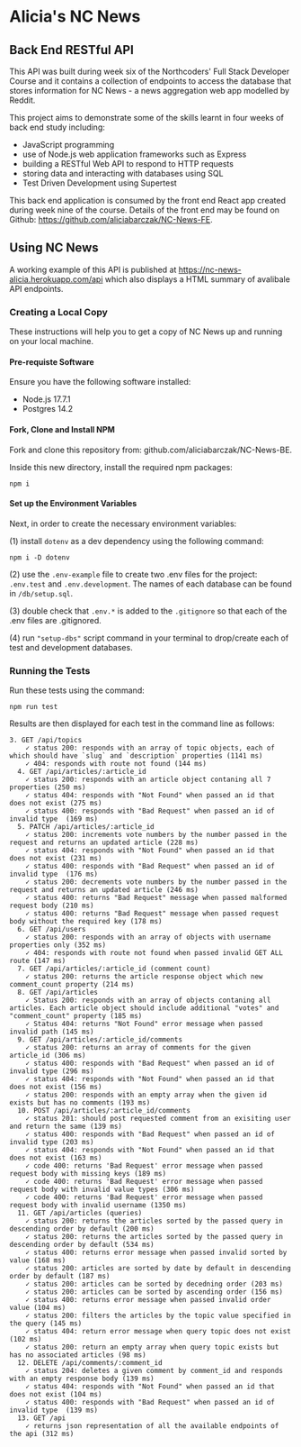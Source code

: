 # Alicia's NC News

## Back End RESTful API

This API was built during week six of the Northcoders' Full Stack Developer Course and it contains a collection of endpoints to access the database that stores information for NC News - a news aggregation web app modelled by Reddit.

This project aims to demonstrate some of the skills learnt in four weeks of back end study including:

- JavaScript programming
- use of Node.js web application frameworks such as Express
- building a RESTful Web API to respond to HTTP requests
- storing data and interacting with databases using SQL
- Test Driven Development using Supertest

This back end application is consumed by the front end React app created during week nine of the course. Details of the front end may be found on Github: https://github.com/aliciabarczak/NC-News-FE.

## Using NC News

A working example of this API is published at https://nc-news-alicia.herokuapp.com/api which also displays a HTML summary of avalibale API endpoints.

### Creating a Local Copy

These instructions will help you to get a copy of NC News up and running on your local machine.

#### Pre-requiste Software

Ensure you have the following software installed:

- Node.js 17.7.1
- Postgres 14.2

#### Fork, Clone and Install NPM

Fork and clone this repository from: github.com/aliciabarczak/NC-News-BE.

Inside this new directory, install the required npm packages:

```
npm i
```

#### Set up the Environment Variables

Next, in order to create the necessary environment variables:

(1) install `dotenv` as a dev dependency using the following command:

```
npm i -D dotenv
```

(2) use the `.env-example` file to create two .env files for the project: `.env.test` and `.env.development`. The names of each database can be found in `/db/setup.sql`.

(3) double check that `.env.*` is added to the `.gitignore` so that each of the .env files are .gitignored.

(4) run `"setup-dbs"` script command in your terminal to drop/create each of test and development databases.

### Running the Tests

Run these tests using the command:

```
npm run test
```

Results are then displayed for each test in the command line as follows:

```
3. GET /api/topics
    ✓ status 200: responds with an array of topic objects, each of which should have `slug` and `description` properties (1141 ms)
    ✓ 404: responds with route not found (144 ms)
  4. GET /api/articles/:article_id
    ✓ status 200: responds with an article object contaning all 7 properties (250 ms)
    ✓ status 404: responds with "Not Found" when passed an id that does not exist (275 ms)
    ✓ status 400: responds with "Bad Request" when passed an id of invalid type  (169 ms)
  5. PATCH /api/articles/:article_id
    ✓ status 200: increments vote numbers by the number passed in the request and returns an updated article (228 ms)
    ✓ status 404: responds with "Not Found" when passed an id that does not exist (231 ms)
    ✓ status 400: responds with "Bad Request" when passed an id of invalid type  (176 ms)
    ✓ status 200: decrements vote numbers by the number passed in the request and returns an updated article (246 ms)
    ✓ status 400: returns "Bad Request" message when passed malformed request body (210 ms)
    ✓ status 400: returns "Bad Request" message when passed request body without the required key (178 ms)
  6. GET /api/users
    ✓ status 200: responds with an array of objects with username properties only (352 ms)
    ✓ 404: responds with route not found when passed invalid GET ALL route (147 ms)
  7. GET /api/articles/:article_id (comment count)
    ✓ status 200: returns the article response object which new comment_count property (214 ms)
  8. GET /api/articles
    ✓ Status 200: responds with an array of objects contaning all articles. Each article object should include additional "votes" and "comment_count" property (185 ms)
    ✓ Status 404: returns "Not Found" error message when passed invalid path (145 ms)
  9. GET /api/articles/:article_id/comments
    ✓ status 200: returns an array of comments for the given article_id (306 ms)
    ✓ status 400: responds with "Bad Request" when passed an id of invalid type (296 ms)
    ✓ status 404: responds with "Not Found" when passed an id that does not exist (156 ms)
    ✓ status 200: responds with an empty array when the given id exists but has no comments (193 ms)
  10. POST /api/articles/:article_id/comments
    ✓ status 201: should post requested comment from an exisiting user and return the same (139 ms)
    ✓ status 400: responds with "Bad Request" when passed an id of invalid type (203 ms)
    ✓ status 404: responds with "Not Found" when passed an id that does not exist (163 ms)
    ✓ code 400: returns 'Bad Request' error message when passed request body with missing keys (189 ms)
    ✓ code 400: returns 'Bad Request' error message when passed request body with invalid value types (306 ms)
    ✓ code 400: returns 'Bad Request' error message when passed request body with invalid username (1350 ms)
  11. GET /api/articles (queries)
    ✓ status 200: returns the articles sorted by the passed query in descending order by default (200 ms)
    ✓ status 200: returns the articles sorted by the passed query in descending order by default (534 ms)
    ✓ status 400: returns error message when passed invalid sorted by value (168 ms)
    ✓ status 200: articles are sorted by date by default in descending order by default (187 ms)
    ✓ status 200: articles can be sorted by decedning order (203 ms)
    ✓ status 200: articles can be sorted by ascending order (156 ms)
    ✓ status 400: returns error message when passed invalid order value (104 ms)
    ✓ status 200: filters the articles by the topic value specified in the query (145 ms)
    ✓ status 404: return error message when query topic does not exist (102 ms)
    ✓ status 200: return an empty array when query topic exists but has no associated articles (98 ms)
  12. DELETE /api/comments/:comment_id
    ✓ status 204: deletes a given comment by comment_id and responds with an empty response body (139 ms)
    ✓ status 404: responds with "Not Found" when passed an id that does not exist (104 ms)
    ✓ status 400: responds with "Bad Request" when passed an id of invalid type  (139 ms)
  13. GET /api
    ✓ returns json representation of all the available endpoints of the api (312 ms)
```

